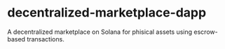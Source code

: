 # decentralized-marketplace-dapp
A decentralized marketplace on Solana for phisical assets using escrow-based transactions.
